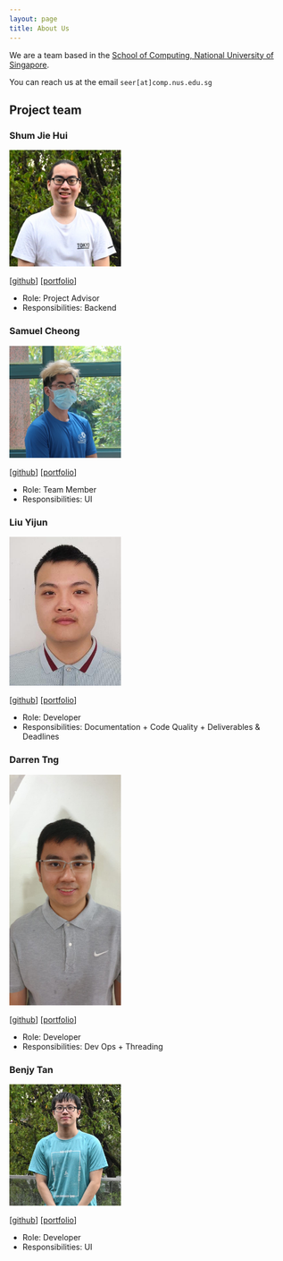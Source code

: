 ```yaml
---
layout: page
title: About Us
---
```


We are a team based in the [School of Computing, National University of Singapore](http://www.comp.nus.edu.sg).

You can reach us at the email `seer[at]comp.nus.edu.sg`

## Project team

### Shum Jie Hui

<img src="images/shummyownzyou.png" width="200px">

[[github](https://github.com/ShummyOwnzYou)]
[[portfolio](team/jiehui.md)]

* Role: Project Advisor
* Responsibilities: Backend

### Samuel Cheong

<img src="images/samuelcheongws.png" width="200px">

[[github](https://github.com/samuelcheongws/)]
[[portfolio](team/samuelcheonws.md)]

* Role: Team Member
* Responsibilities: UI

### Liu Yijun

<img src="images/l1uy1jun.png" width="200px">

[[github](https://github.com/L1uY1jun)]
[[portfolio](team/l1uy1jun.md)]

* Role: Developer
* Responsibilities: Documentation + Code Quality + Deliverables & Deadlines

### Darren Tng

<img src="images/darrencsacc.png" width="200px">

[[github](https://github.com/DarrenCsAcc)]
[[portfolio](team/darrencsacc.md)]

* Role: Developer
* Responsibilities: Dev Ops + Threading


### Benjy Tan

<img src="images/benjytan45678.png" width="200px">

[[github](https://github.com/benjytan45678)]
[[portfolio](team/benjytan45678.md)]

* Role: Developer
* Responsibilities: UI
